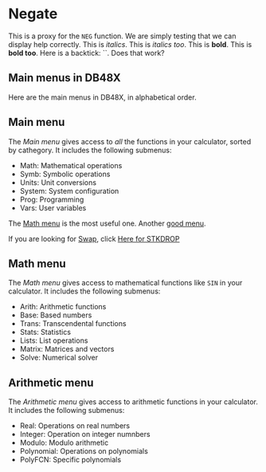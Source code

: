 # Negate

This is a proxy for the `NEG` function. We are simply testing that we can
display help correctly. This is _italics_. This is *italics too*. This is
**bold**. This is __bold too__. Here is a backtick: ``. Does that work?

## Main menus in DB48X

Here are the main menus in DB48X, in alphabetical order.


## Main menu

The *Main menu* gives access to _all_ the functions in your calculator, sorted
by cathegory. It includes the following submenus:

* Math: Mathematical operations
* Symb: Symbolic operations
* Units: Unit conversions
* System: System configuration
* Prog: Programming
* Vars: User variables

The [Math menu](#math-menu) is the most useful one.
Another [good menu](#arithmetic-menu).

If you are looking for [Swap](#swap), click [Here for STKDROP](#stkdrop)


## Math menu

The *Math menu* gives access to mathematical functions like `SIN` in your
calculator. It includes the following submenus:

* Arith: Arithmetic functions
* Base: Based numbers
* Trans: Transcendental functions
* Stats: Statistics
* Lists: List operations
* Matrix: Matrices and vectors
* Solve: Numerical solver

## Arithmetic menu

The *Arithmetic menu* gives access to arithmetic functions in your
calculator. It includes the following submenus:

* Real: Operations on real numbers
* Integer: Operation on integer numnbers
* Modulo: Modulo arithmetic
* Polynomial: Operations on polynomials
* PolyFCN: Specific polynomials
